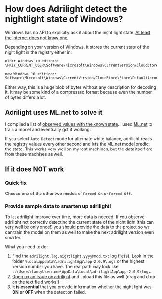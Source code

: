 # How does Adrilight detect the nightlight state of Windows?

Windows has no API to explicitly ask it about the night light state. [At least the Internet does not know one](https://stackoverflow.com/questions/43340619/get-status-of-night-light-mode-in-windows-10/43953978#43953978).

Depending on your version of Windows, it stores the current state of the night light in the registry either in:

```text
older Windows 10 editons:
\HKEY_CURRENT_USER\Software\Microsoft\Windows\CurrentVersion\CloudStore\Store\Cache\DefaultAccount\$$windows.data.bluelightreduction.bluelightreductionstate\Current

new Windows 10 editions:
Software\Microsoft\Windows\CurrentVersion\CloudStore\Store\DefaultAccount\Current\default$windows.data.bluelightreduction.bluelightreductionstate\windows.data.bluelightreduction.bluelightreductionstate
```

Either way, this is a huge blob of bytes without any description for decoding it. It may be some kind of a compressed format because even the number of bytes differs a lot.

## Adrilight uses ML.net to solve it

I compiled a list of [observed values with the known state](https://github.com/fabsenet/adrilight/blob/dev/Tools/NighlightDetectionModelGenerator/NighlightDetectionModelGenerator/Data/data.csv). I used [ML.net](https://github.com/dotnet/machinelearning) to train a model and eventually got it working.

If you select `Auto Detect` mode for alternate white balance, adrilight reads the registry values every other second and lets the ML.net model predict the state. This works very well on my test machines, but the data itself are from these machines as well.

## If it does NOT work

### Quick fix

Choose one of the other two modes of `Forced On` or `Forced Off`.

### Provide sample data to smarten up adrilight!

To let adrilight improve over time, more data is needed. If you observe adrilight not correctly detecting the current state of the night light (this can very well be only once!) you should provide the data to the project so we can train the model on them as well to make the next adrilight version even smarter.

What you need to do:

1. Find the `adrilight.log.nightlight.yyyyMMdd.txt` log file(s). Look in the folder `%localappdata%\adrilightApp\app-2.0.9\logs` or the highest version number you have. The real path may look like `c:\Users\fancyUsername\AppData\Local\adrilightApp\app-2.0.9\logs`.
1. [Open up an issue on adrilight](https://github.com/fabsenet/adrilight/issues/new) and upload this file as well (drag and drop on the text field works!)
1. **It is essential** that you provide information whether the night light was **ON or OFF** when the detection failed.
